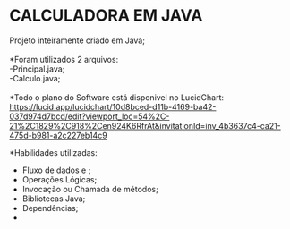 # CALCULADORA EM JAVA











Projeto inteiramente criado em Java;<br><br>
*Foram utilizados 2 arquivos: <br>
-Principal.java;<br> 
-Calculo.java;<br><br>
*Todo o plano do Software está disponivel no LucidChart:<br>https://lucid.app/lucidchart/10d8bced-d11b-4169-ba42-037d974d7bcd/edit?viewport_loc=54%2C-21%2C1829%2C918%2Cen924K6RfrAt&invitationId=inv_4b3637c4-ca21-475d-b981-a2c227eb14c9
<br>

*Habilidades utilizadas:<br>
- Fluxo de dados e ; <br>
- Operações Lógicas; <br>
- Invocação ou Chamada de métodos; <br>
- Bibliotecas Java; <br>
- Dependências; <br>
- 
